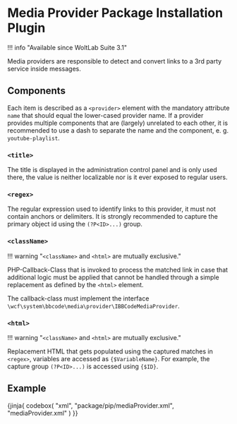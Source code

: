# Media Provider Package Installation Plugin

!!! info "Available since WoltLab Suite 3.1"

Media providers are responsible to detect and convert links to a 3rd party service inside messages.

## Components

Each item is described as a `<provider>` element with the mandatory attribute `name` that should equal the lower-cased provider name. If a provider provides multiple components that are (largely) unrelated to each other, it is recommended to use a dash to separate the name and the component, e. g. `youtube-playlist`.

### `<title>`

The title is displayed in the administration control panel and is only used there, the value is neither localizable nor is it ever exposed to regular users.

### `<regex>`

The regular expression used to identify links to this provider, it must not contain anchors or delimiters. It is strongly recommended to capture the primary object id using the `(?P<ID>...)` group.

### `<className>`

!!! warning "`<className>` and `<html>` are mutually exclusive."

PHP-Callback-Class that is invoked to process the matched link in case that additional logic must be applied that cannot be handled through a simple replacement as defined by the `<html>` element.

The callback-class must implement the interface `\wcf\system\bbcode\media\provider\IBBCodeMediaProvider`.

### `<html>`

!!! warning "`<className>` and `<html>` are mutually exclusive."

Replacement HTML that gets populated using the captured matches in `<regex>`, variables are accessed as `{$VariableName}`. For example, the capture group `(?P<ID>...)` is accessed using `{$ID}`.

## Example

{jinja{ codebox(
    "xml",
    "package/pip/mediaProvider.xml",
    "mediaProvider.xml"
) }}
